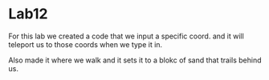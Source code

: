 # Lab12

For this lab we created a code that we input a specific coord. and it will teleport us to those coords when we type it in.

Also made it where we walk and it sets it to a blokc of sand that trails behind us.
